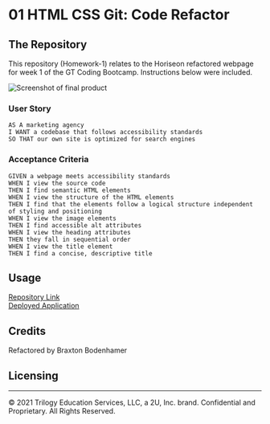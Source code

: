 # 01 HTML CSS Git: Code Refactor

## The Repository

This repository (Homework-1) relates to the Horiseon refactored webpage for week 1 of the GT Coding Bootcamp. Instructions below were included.

![Screenshot of final product](https://github.com/BraxB/homework-1/blob/main/Assets/screenshot.png?raw=true)

### User Story

```
AS A marketing agency
I WANT a codebase that follows accessibility standards
SO THAT our own site is optimized for search engines
```

### Acceptance Criteria

```
GIVEN a webpage meets accessibility standards
WHEN I view the source code
THEN I find semantic HTML elements
WHEN I view the structure of the HTML elements
THEN I find that the elements follow a logical structure independent of styling and positioning
WHEN I view the image elements
THEN I find accessible alt attributes
WHEN I view the heading attributes
THEN they fall in sequential order
WHEN I view the title element
THEN I find a concise, descriptive title
```

## Usage

[Repository Link](https://github.com/BraxB/homework-1)  
[Deployed Application](https://braxb.github.io/homework-1/)


## Credits

Refactored by Braxton Bodenhamer

## Licensing

- - -
© 2021 Trilogy Education Services, LLC, a 2U, Inc. brand. Confidential and Proprietary. All Rights Reserved.
